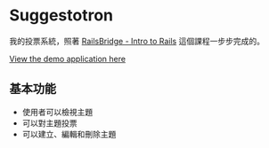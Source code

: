 # Suggestotron

我的投票系統，照著 [RailsBridge - Intro to Rails](http://docs.railsbridge.org/intro-to-rails/) 這個課程一步步完成的。

[View the demo application here](https://suggestotron-c.herokuapp.com/)

## 基本功能

  * 使用者可以檢視主題
  * 可以對主題投票
  * 可以建立、編輯和刪除主題